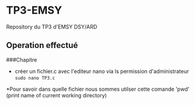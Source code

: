 # TP3-EMSY
Repository du TP3 d'EMSY DSY/ARD


## Operation effectué




###Chapitre
* créer un fichier.c avec l'editeur nano via ls permission d'administrateur
`sudo nano TP3.c`

*Pour savoir dans quelle fichier nous sommes utilser cette comande
'pwd'  (print name of current working directory)
